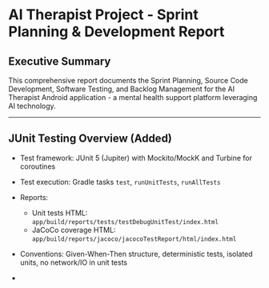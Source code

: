 # AI Therapist Project - Sprint Planning & Development Report

## Executive Summary
This comprehensive report documents the Sprint Planning, Source Code Development, Software Testing, and Backlog Management for the AI Therapist Android application - a mental health support platform leveraging AI technology.

---

## JUnit Testing Overview (Added)

- Test framework: JUnit 5 (Jupiter) with Mockito/MockK and Turbine for coroutines
- Test execution: Gradle tasks `test`, `runUnitTests`, `runAllTests`
- Reports:
  - Unit tests HTML: `app/build/reports/tests/testDebugUnitTest/index.html`
  - JaCoCo coverage HTML: `app/build/reports/jacoco/jacocoTestReport/html/index.html`
- Conventions: Given-When-Then structure, deterministic tests, isolated units, no network/IO in unit tests

-


